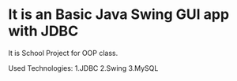 # It is an Basic Java Swing GUI app with JDBC

It is School Project for OOP class.

Used Technologies:
1.JDBC
2.Swing
3.MySQL
